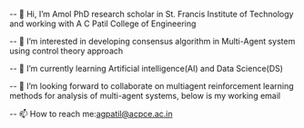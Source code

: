 -- 👋 Hi, I’m Amol PhD research scholar in St. Francis Institute of Technology and working with A C Patil College of Engineering    

-- 👀 I’m interested in developing consensus algorithm in Multi-Agent system using control theory approach    

-- 🌱 I’m currently learning Artificial intelligence(AI) and Data Science(DS)     

-- 💞️ I’m looking forward to collaborate on multiagent reinforcement learning methods for analysis of multi-agent systems, below is my working email    

-- 📫 How to reach me:agpatil@acpce.ac.in 


